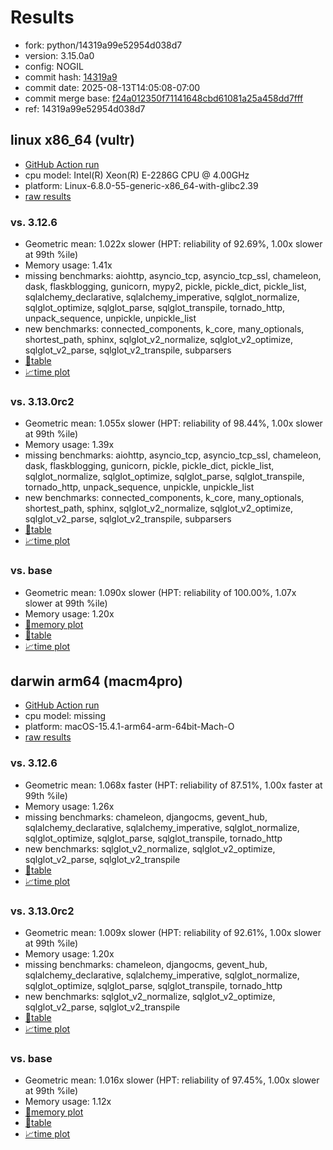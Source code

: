 # Results

- fork: python/14319a99e52954d038d7
- version: 3.15.0a0
- config: NOGIL
- commit hash: [14319a9](https://github.com/python/cpython/commit/14319a9)
- commit date: 2025-08-13T14:05:08-07:00
- commit merge base: [f24a012350f71141648cbd61081a25a458dd7fff](https://github.com/python/cpython/commit/f24a012350f71141648cbd61081a25a458dd7fff)
- ref: 14319a99e52954d038d7

## linux x86_64 (vultr)

- [GitHub Action run](https://github.com/facebookexperimental/free-threading-benchmarking/actions/runs/16952641489)
- cpu model: Intel(R) Xeon(R) E-2286G CPU @ 4.00GHz
- platform: Linux-6.8.0-55-generic-x86_64-with-glibc2.39
- [raw results](bm-20250813-vultr-x86_64-python-14319a99e52954d038d7-3.15.0a0-14319a9.json)

### vs. 3.12.6

- Geometric mean: 1.022x slower (HPT: reliability of 92.69%, 1.00x slower at 99th %ile)
- Memory usage: 1.41x
- missing benchmarks: aiohttp, asyncio_tcp, asyncio_tcp_ssl, chameleon, dask, flaskblogging, gunicorn, mypy2, pickle, pickle_dict, pickle_list, sqlalchemy_declarative, sqlalchemy_imperative, sqlglot_normalize, sqlglot_optimize, sqlglot_parse, sqlglot_transpile, tornado_http, unpack_sequence, unpickle, unpickle_list
- new benchmarks: connected_components, k_core, many_optionals, shortest_path, sphinx, sqlglot_v2_normalize, sqlglot_v2_optimize, sqlglot_v2_parse, sqlglot_v2_transpile, subparsers
- [📄table](bm-20250813-vultr-x86_64-python-14319a99e52954d038d7-3.15.0a0-14319a9-vs-3.12.6.md)
- [📈time plot](bm-20250813-vultr-x86_64-python-14319a99e52954d038d7-3.15.0a0-14319a9-vs-3.12.6.svg)

### vs. 3.13.0rc2

- Geometric mean: 1.055x slower (HPT: reliability of 98.44%, 1.00x slower at 99th %ile)
- Memory usage: 1.39x
- missing benchmarks: aiohttp, asyncio_tcp, asyncio_tcp_ssl, chameleon, dask, flaskblogging, gunicorn, pickle, pickle_dict, pickle_list, sqlglot_normalize, sqlglot_optimize, sqlglot_parse, sqlglot_transpile, tornado_http, unpack_sequence, unpickle, unpickle_list
- new benchmarks: connected_components, k_core, many_optionals, shortest_path, sphinx, sqlglot_v2_normalize, sqlglot_v2_optimize, sqlglot_v2_parse, sqlglot_v2_transpile, subparsers
- [📄table](bm-20250813-vultr-x86_64-python-14319a99e52954d038d7-3.15.0a0-14319a9-vs-3.13.0rc2.md)
- [📈time plot](bm-20250813-vultr-x86_64-python-14319a99e52954d038d7-3.15.0a0-14319a9-vs-3.13.0rc2.svg)

### vs. base

- Geometric mean: 1.090x slower (HPT: reliability of 100.00%, 1.07x slower at 99th %ile)
- Memory usage: 1.20x
- [🧠memory plot](bm-20250813-vultr-x86_64-python-14319a99e52954d038d7-3.15.0a0-14319a9-vs-base-mem.svg)
- [📄table](bm-20250813-vultr-x86_64-python-14319a99e52954d038d7-3.15.0a0-14319a9-vs-base.md)
- [📈time plot](bm-20250813-vultr-x86_64-python-14319a99e52954d038d7-3.15.0a0-14319a9-vs-base.svg)

## darwin arm64 (macm4pro)

- [GitHub Action run](https://github.com/facebookexperimental/free-threading-benchmarking/actions/runs/16952641489)
- cpu model: missing
- platform: macOS-15.4.1-arm64-arm-64bit-Mach-O
- [raw results](bm-20250813-macm4pro-arm64-python-14319a99e52954d038d7-3.15.0a0-14319a9.json)

### vs. 3.12.6

- Geometric mean: 1.068x faster (HPT: reliability of 87.51%, 1.00x faster at 99th %ile)
- Memory usage: 1.26x
- missing benchmarks: chameleon, djangocms, gevent_hub, sqlalchemy_declarative, sqlalchemy_imperative, sqlglot_normalize, sqlglot_optimize, sqlglot_parse, sqlglot_transpile, tornado_http
- new benchmarks: sqlglot_v2_normalize, sqlglot_v2_optimize, sqlglot_v2_parse, sqlglot_v2_transpile
- [📄table](bm-20250813-macm4pro-arm64-python-14319a99e52954d038d7-3.15.0a0-14319a9-vs-3.12.6.md)
- [📈time plot](bm-20250813-macm4pro-arm64-python-14319a99e52954d038d7-3.15.0a0-14319a9-vs-3.12.6.svg)

### vs. 3.13.0rc2

- Geometric mean: 1.009x slower (HPT: reliability of 92.61%, 1.00x slower at 99th %ile)
- Memory usage: 1.20x
- missing benchmarks: chameleon, djangocms, gevent_hub, sqlalchemy_declarative, sqlalchemy_imperative, sqlglot_normalize, sqlglot_optimize, sqlglot_parse, sqlglot_transpile, tornado_http
- new benchmarks: sqlglot_v2_normalize, sqlglot_v2_optimize, sqlglot_v2_parse, sqlglot_v2_transpile
- [📄table](bm-20250813-macm4pro-arm64-python-14319a99e52954d038d7-3.15.0a0-14319a9-vs-3.13.0rc2.md)
- [📈time plot](bm-20250813-macm4pro-arm64-python-14319a99e52954d038d7-3.15.0a0-14319a9-vs-3.13.0rc2.svg)

### vs. base

- Geometric mean: 1.016x slower (HPT: reliability of 97.45%, 1.00x slower at 99th %ile)
- Memory usage: 1.12x
- [🧠memory plot](bm-20250813-macm4pro-arm64-python-14319a99e52954d038d7-3.15.0a0-14319a9-vs-base-mem.svg)
- [📄table](bm-20250813-macm4pro-arm64-python-14319a99e52954d038d7-3.15.0a0-14319a9-vs-base.md)
- [📈time plot](bm-20250813-macm4pro-arm64-python-14319a99e52954d038d7-3.15.0a0-14319a9-vs-base.svg)

